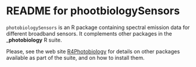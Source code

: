 # README for phootbiologySensors #

`photobiologySensors` is an R package containing spectral emission data 
for different broadband sensors. It complements other packages in the 
___photobiology__ R suite.

Please, see the web site [R4Photobiology](http://www.r4photobiology.info)
for details on other packages available as part of the suite, and on how 
to install them.
